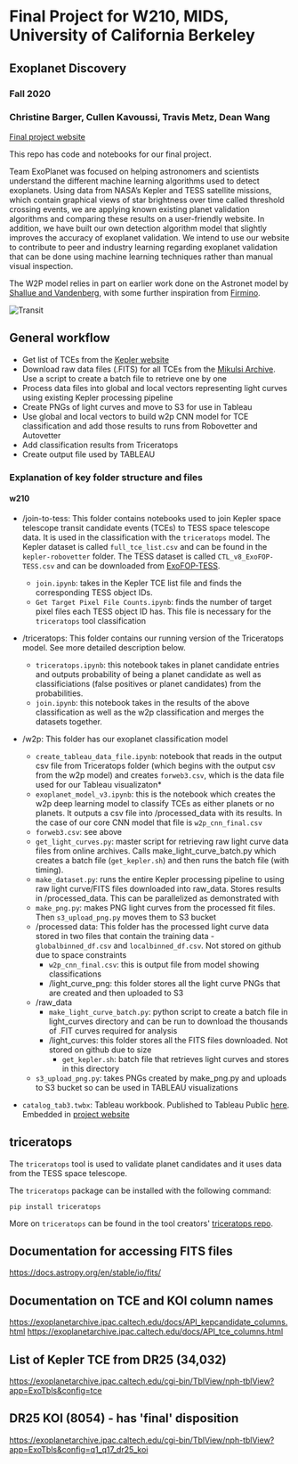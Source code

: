# Final Project for W210, MIDS, University of California Berkeley
## Exoplanet Discovery
### Fall 2020
### Christine Barger, Cullen Kavoussi, Travis Metz, Dean Wang
    
  


[Final project website](https://people.ischool.berkeley.edu/~kavoussi/ExoDiscovery/catal.html)

This repo has code and notebooks for our final project.

Team ExoPlanet was focused on helping astronomers and scientists understand the different machine learning algorithms used to detect exoplanets. Using data from NASA’s Kepler and TESS satellite missions, which contain graphical views of star brightness over time called threshold crossing events, we are applying known existing planet validation algorithms and comparing these results on a user-friendly website. In addition, we have built our own detection algorithm model that slightly improves the accuracy of exoplanet validation. We intend to use our website to contribute to peer and industry learning regarding exoplanet validation that can be done using machine learning techniques rather than manual visual inspection.


The W2P model relies in part on earlier work done on the Astronet model by [Shallue and Vandenberg](https://arxiv.org/abs/1712.05044), with some further inspiration from [Firmino](https://github.com/dinismf/exoplanet_classification_thesis).

![Transit](/images/TRANSIT.gif)

## General workflow
- Get list of TCEs from the [Kepler website](https://exoplanetarchive.ipac.caltech.edu/cgi-bin/TblView/nph-tblView?app=ExoTbls&config=tce)
- Download raw data files (.FITS) for all TCEs from the [Mikulsi Archive](https://archive.stsci.edu/).  Use a script to create a batch file to retrieve one by one
- Process data files into global and local vectors representing light curves using existing Kepler processing pipeline
- Create PNGs of light curves and move to S3 for use in Tableau
- Use global and local vectors to build w2p CNN model for TCE classification and add those results to runs from Robovetter and Autovetter
- Add classification results from Triceratops
- Create output file used by TABLEAU

### Explanation of key folder structure and files
#### w210
- /join-to-tess:  This folder contains notebooks used to join Kepler space telescope transit candidate events (TCEs) to TESS space telescope data. It is used in the classification with the `triceratops` model.  The Kepler dataset is called `full_tce_list.csv` and can be found in the `kepler-robovetter` folder.  The TESS dataset is called `CTL_v8_ExoFOP-TESS.csv` and can be downloaded from [ExoFOP-TESS](https://exofop.ipac.caltech.edu/tess/).
  * `join.ipynb`: takes in the Kepler TCE list file and finds the corresponding TESS object IDs.
  * `Get Target Pixel File Counts.ipynb`: finds the number of target pixel files each TESS object ID has. This file is necessary for the `triceratops` tool classification
- /triceratops: This folder contains our running version of the Triceratops model.  See more detailed description below.

  * `triceratops.ipynb`: this notebook takes in planet candidate entries and outputs probability of being a planet candidate as well as classificiations (false positives or planet candidates) from the probabilities.
  * `join.ipynb`: this notebook takes in the results of the above classification as well as the w2p classification and merges the datasets together.
- /w2p:  This folder has our exoplanet classification model
  * `create_tableau_data_file.ipynb`:  notebook that reads in the output csv file from Triceratops folder (which begins with the output csv from the w2p model) and creates `forweb3.csv`, which is the data file used for our Tableau visualizaton* 
  * `exoplanet_model_v3.ipynb`:  this is the notebook which creates the w2p deep learning model to classify TCEs as either planets or no planets.  It outputs a csv file into /processed_data with its results.  In the case of our core CNN model that file is `w2p_cnn_final.csv`
  * `forweb3.csv`: see above
  * `get_light_curves.py`:  master script for retrieving raw light curve data files from online archives.  Calls make_light_curve_batch.py which creates a batch file (`get_kepler.sh`) and then runs the batch file (with timing).  
  * `make_dataset.py`:  runs the entire Kepler processing pipeline to using raw light curve/FITS files downloaded into raw_data.  Stores results in /processed_data.  This can be parallelized as demonstrated with 
  * `make_png.py`: makes PNG light curves from the processed fit files.  Then `s3_upload_png.py` moves them to S3 bucket
  * /processed data:  This folder has the processed light curve data stored in two files that contain the training data - `globalbinned_df.csv` and `localbinned_df.csv`.  Not stored on github due to space constraints
    * `w2p_cnn_final.csv`:  this is output file from model showing classifications
    * /light_curve_png:  this folder stores all the light curve PNGs that are created and then uploaded to S3
  * /raw_data
    * `make_light_curve_batch.py`:  python script to create a batch file in light_curves directory and can be run to download the thousands of .FIT curves required for analysis
    * /light_curves:  this folder stores all the FITS files downloaded.  Not stored on github due to size
      * `get_kepler.sh`:  batch file that retrieves light curves and stores in this directory
  * `s3_upload_png.py`:  takes PNGs created by make_png.py and uploads to S3 bucket so can be used in TABLEAU visualizations
- `catalog_tab3.twbx`: Tableau workbook.  Published to Tableau Public [here](https://public.tableau.com/views/catalog_tab3_16067010484330/catalog?:language=en&:retry=yes&:display_count=y&publish=yes&:origin=viz_share_link).  Embedded in [project website](https://people.ischool.berkeley.edu/~kavoussi/ExoDiscovery/)


## triceratops
The `triceratops` tool is used to validate planet candidates and it uses data from the TESS space telescope.

The `triceratops` package can be installed with the following command:

```
pip install triceratops
```

More on `triceratops` can be found in the tool creators' [triceratops repo](https://github.com/stevengiacalone/triceratops).

## Documentation for accessing FITS files
https://docs.astropy.org/en/stable/io/fits/


## Documentation on TCE and KOI column names
https://exoplanetarchive.ipac.caltech.edu/docs/API_kepcandidate_columns.html
https://exoplanetarchive.ipac.caltech.edu/docs/API_tce_columns.html

## List of Kepler TCE from DR25 (34,032)
https://exoplanetarchive.ipac.caltech.edu/cgi-bin/TblView/nph-tblView?app=ExoTbls&config=tce

## DR25 KOI (8054) - has 'final' disposition
https://exoplanetarchive.ipac.caltech.edu/cgi-bin/TblView/nph-tblView?app=ExoTbls&config=q1_q17_dr25_koi
